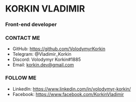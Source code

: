 # **KORKIN VLADIMIR**
### Front-end developer
### CONTACT ME
* GitHub: https://github.com/VolodymyrKorkin
* Telegram: @Vladimir_Korkin
* Discord: Volodymyr Korkin#1885
* Email: korkin.dev@gmail.com
### FOLLOW ME
* LinkedIn: https://www.linkedin.com/in/volodymyr-korkin/
* Facebook: https://www.facebook.com/KorkinVladimir


